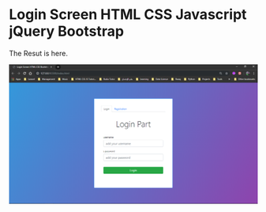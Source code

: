 # Login Screen HTML CSS Javascript jQuery Bootstrap

The Resut is here.


![](https://raw.githubusercontent.com/7issouDev/login-screen-html-css-jquery/master/images/login%20screen.png?token=AMNLQNRICKALA3II7X4IXDS5TZX7K)
